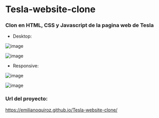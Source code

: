 # Tesla-website-clone
### Clon en HTML, CSS y Javascript de la pagina web de Tesla

- Desktop:

![image](https://user-images.githubusercontent.com/78452543/217551110-da12062d-fbfa-4eee-86a0-1f76c506c918.png)

![image](https://user-images.githubusercontent.com/78452543/217551225-51c163b2-ff5b-49f3-8ccc-9ca0477e578f.png)

- Responsive: 

![image](https://user-images.githubusercontent.com/78452543/217551625-132f7ee7-738d-4cb0-ab41-b125568b72bc.png)

![image](https://user-images.githubusercontent.com/78452543/217551727-4a4e56f7-fd6c-4a4f-b7b4-5176e53eed63.png)

### Url del proyecto:
https://emilianoquiroz.github.io/Tesla-website-clone/
